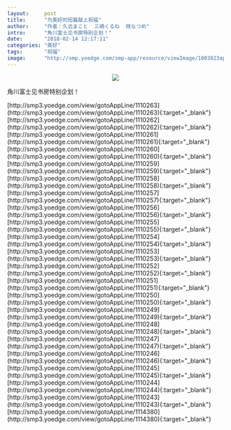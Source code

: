 ```yaml
---
layout:     post
title:      "为美好的短篇献上祝福"
author:     "作者：久远まこと  三嶋くるね  晓なつめ"
intro:      "角川富士见书房特别企划！"
date:       "2018-02-14 12:17:11"
categories: "美好"
tags:       "祝福"
image:      "http://smp.yoedge.com/smp-app/resource/viewImage/1003823appline.png"
---
```

<div style="text-align: center">
<p><img src="http://smp.yoedge.com/smp-app/resource/viewImage/1003823appline.png"/></p>
</div>
<p class="post-meta">
<span>角川富士见书房特别企划！</span>
</p>
[http://smp3.yoedge.com/view/gotoAppLine/1110263](http://smp3.yoedge.com/view/gotoAppLine/1110263){:target="_blank"}
[http://smp3.yoedge.com/view/gotoAppLine/1110262](http://smp3.yoedge.com/view/gotoAppLine/1110262){:target="_blank"}
[http://smp3.yoedge.com/view/gotoAppLine/1110261](http://smp3.yoedge.com/view/gotoAppLine/1110261){:target="_blank"}
[http://smp3.yoedge.com/view/gotoAppLine/1110260](http://smp3.yoedge.com/view/gotoAppLine/1110260){:target="_blank"}
[http://smp3.yoedge.com/view/gotoAppLine/1110259](http://smp3.yoedge.com/view/gotoAppLine/1110259){:target="_blank"}
[http://smp3.yoedge.com/view/gotoAppLine/1110258](http://smp3.yoedge.com/view/gotoAppLine/1110258){:target="_blank"}
[http://smp3.yoedge.com/view/gotoAppLine/1110257](http://smp3.yoedge.com/view/gotoAppLine/1110257){:target="_blank"}
[http://smp3.yoedge.com/view/gotoAppLine/1110256](http://smp3.yoedge.com/view/gotoAppLine/1110256){:target="_blank"}
[http://smp3.yoedge.com/view/gotoAppLine/1110255](http://smp3.yoedge.com/view/gotoAppLine/1110255){:target="_blank"}
[http://smp3.yoedge.com/view/gotoAppLine/1110254](http://smp3.yoedge.com/view/gotoAppLine/1110254){:target="_blank"}
[http://smp3.yoedge.com/view/gotoAppLine/1110253](http://smp3.yoedge.com/view/gotoAppLine/1110253){:target="_blank"}
[http://smp3.yoedge.com/view/gotoAppLine/1110252](http://smp3.yoedge.com/view/gotoAppLine/1110252){:target="_blank"}
[http://smp3.yoedge.com/view/gotoAppLine/1110251](http://smp3.yoedge.com/view/gotoAppLine/1110251){:target="_blank"}
[http://smp3.yoedge.com/view/gotoAppLine/1110250](http://smp3.yoedge.com/view/gotoAppLine/1110250){:target="_blank"}
[http://smp3.yoedge.com/view/gotoAppLine/1110249](http://smp3.yoedge.com/view/gotoAppLine/1110249){:target="_blank"}
[http://smp3.yoedge.com/view/gotoAppLine/1110248](http://smp3.yoedge.com/view/gotoAppLine/1110248){:target="_blank"}
[http://smp3.yoedge.com/view/gotoAppLine/1110247](http://smp3.yoedge.com/view/gotoAppLine/1110247){:target="_blank"}
[http://smp3.yoedge.com/view/gotoAppLine/1110246](http://smp3.yoedge.com/view/gotoAppLine/1110246){:target="_blank"}
[http://smp3.yoedge.com/view/gotoAppLine/1110245](http://smp3.yoedge.com/view/gotoAppLine/1110245){:target="_blank"}
[http://smp3.yoedge.com/view/gotoAppLine/1110244](http://smp3.yoedge.com/view/gotoAppLine/1110244){:target="_blank"}
[http://smp3.yoedge.com/view/gotoAppLine/1110243](http://smp3.yoedge.com/view/gotoAppLine/1110243){:target="_blank"}
[http://smp3.yoedge.com/view/gotoAppLine/1114380](http://smp3.yoedge.com/view/gotoAppLine/1114380){:target="_blank"}


